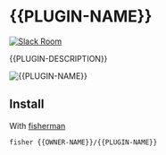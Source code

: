 # {{PLUGIN-NAME}}

[![Slack Room][slack-badge]][slack-link]

{{PLUGIN-DESCRIPTION}}

![{{PLUGIN-NAME}}]

## Install

With [fisherman]

```
fisher {{OWNER-NAME}}/{{PLUGIN-NAME}}
```

[slack-link]: https://fisherman-wharf.herokuapp.com
[slack-badge]: https://fisherman-wharf.herokuapp.com/badge.svg
[fisherman]: https://github.com/fisherman/fisherman
[{{PLUGIN-NAME}}]: https://cloud.githubusercontent.com/assets/8317250/13661599/777665a2-e6d7-11e5-9078-eae115fa140a.png

